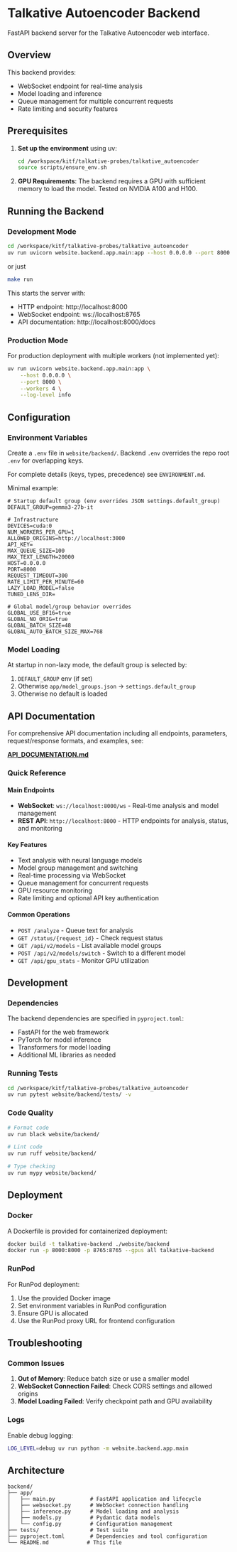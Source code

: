 # Talkative Autoencoder Backend

FastAPI backend server for the Talkative Autoencoder web interface.

## Overview

This backend provides:
- WebSocket endpoint for real-time analysis
- Model loading and inference
- Queue management for multiple concurrent requests
- Rate limiting and security features

## Prerequisites

1. **Set up the environment** using uv:
   ```bash
   cd /workspace/kitf/talkative-probes/talkative_autoencoder
   source scripts/ensure_env.sh
   ```

2. **GPU Requirements**: The backend requires a GPU with sufficient memory to load the model. Tested on NVIDIA A100 and H100.

## Running the Backend

### Development Mode

```bash
cd /workspace/kitf/talkative-probes/talkative_autoencoder
uv run uvicorn website.backend.app.main:app --host 0.0.0.0 --port 8000 --reload
```
or just 
```bash
make run
```

This starts the server with:
- HTTP endpoint: http://localhost:8000
- WebSocket endpoint: ws://localhost:8765
- API documentation: http://localhost:8000/docs

### Production Mode

For production deployment with multiple workers (not implemented yet):

```bash
uv run uvicorn website.backend.app.main:app \
    --host 0.0.0.0 \
    --port 8000 \
    --workers 4 \
    --log-level info
```

## Configuration

### Environment Variables

Create a `.env` file in `website/backend/`. Backend `.env` overrides the repo root `.env` for overlapping keys.

For complete details (keys, types, precedence) see `ENVIRONMENT.md`.

Minimal example:
```env
# Startup default group (env overrides JSON settings.default_group)
DEFAULT_GROUP=gemma3-27b-it

# Infrastructure
DEVICES=cuda:0
NUM_WORKERS_PER_GPU=1
ALLOWED_ORIGINS=http://localhost:3000
API_KEY=
MAX_QUEUE_SIZE=100
MAX_TEXT_LENGTH=20000
HOST=0.0.0.0
PORT=8000
REQUEST_TIMEOUT=300
RATE_LIMIT_PER_MINUTE=60
LAZY_LOAD_MODEL=false
TUNED_LENS_DIR=

# Global model/group behavior overrides
GLOBAL_USE_BF16=true
GLOBAL_NO_ORIG=true
GLOBAL_BATCH_SIZE=48
GLOBAL_AUTO_BATCH_SIZE_MAX=768
```

### Model Loading

At startup in non-lazy mode, the default group is selected by:
1. `DEFAULT_GROUP` env (if set)
2. Otherwise `app/model_groups.json` → `settings.default_group`
3. Otherwise no default is loaded

## API Documentation

For comprehensive API documentation including all endpoints, parameters, request/response formats, and examples, see:

**[API_DOCUMENTATION.md](./API_DOCUMENTATION.md)**

### Quick Reference

#### Main Endpoints
- **WebSocket**: `ws://localhost:8000/ws` - Real-time analysis and model management
- **REST API**: `http://localhost:8000` - HTTP endpoints for analysis, status, and monitoring

#### Key Features
- Text analysis with neural language models
- Model group management and switching
- Real-time processing via WebSocket
- Queue management for concurrent requests
- GPU resource monitoring
- Rate limiting and optional API key authentication

#### Common Operations
- `POST /analyze` - Queue text for analysis
- `GET /status/{request_id}` - Check request status
- `GET /api/v2/models` - List available model groups
- `POST /api/v2/models/switch` - Switch to a different model
- `GET /api/gpu_stats` - Monitor GPU utilization

## Development

### Dependencies

The backend dependencies are specified in `pyproject.toml`:
- FastAPI for the web framework
- PyTorch for model inference
- Transformers for model loading
- Additional ML libraries as needed

### Running Tests

```bash
cd /workspace/kitf/talkative-probes/talkative_autoencoder
uv run pytest website/backend/tests/ -v
```

### Code Quality

```bash
# Format code
uv run black website/backend/

# Lint code
uv run ruff website/backend/

# Type checking
uv run mypy website/backend/
```

## Deployment

### Docker

A Dockerfile is provided for containerized deployment:

```bash
docker build -t talkative-backend ./website/backend
docker run -p 8000:8000 -p 8765:8765 --gpus all talkative-backend
```

### RunPod

For RunPod deployment:
1. Use the provided Docker image
2. Set environment variables in RunPod configuration
3. Ensure GPU is allocated
4. Use the RunPod proxy URL for frontend configuration

## Troubleshooting

### Common Issues

1. **Out of Memory**: Reduce batch size or use a smaller model
2. **WebSocket Connection Failed**: Check CORS settings and allowed origins
3. **Model Loading Failed**: Verify checkpoint path and GPU availability

### Logs

Enable debug logging:
```bash
LOG_LEVEL=debug uv run python -m website.backend.app.main
```

## Architecture

```
backend/
├── app/
│   ├── main.py           # FastAPI application and lifecycle
│   ├── websocket.py      # WebSocket connection handling
│   ├── inference.py      # Model loading and analysis
│   ├── models.py         # Pydantic data models
│   └── config.py         # Configuration management
├── tests/                # Test suite
├── pyproject.toml        # Dependencies and tool configuration
└── README.md            # This file
```